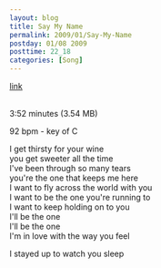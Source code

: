 ```yaml
---
layout: blog
title: Say My Name
permalink: 2009/01/Say-My-Name
postday: 01/08 2009
posttime: 22_18
categories: [Song]
---
```


<a href="http://kristeraxel.com/media/vault/saymyname.mp3">link</a>

<br />3:52 minutes (3.54 MB)<p>92 bpm - key of C</p>
<p>I get thirsty for your wine<br />
you get sweeter all the time<br />
I&#039;ve been through so many tears<br />
you&#039;re the one that keeps me here<br />
I want to fly across the world with you<br />
I want to be the one you&#039;re running to<br />
I want to keep holding on to you<br />
I&#039;ll be the one<br />
I&#039;ll be the one<br />
I&#039;m in love with the way you feel</p>
<p>I stayed up to watch you sleep</p>
